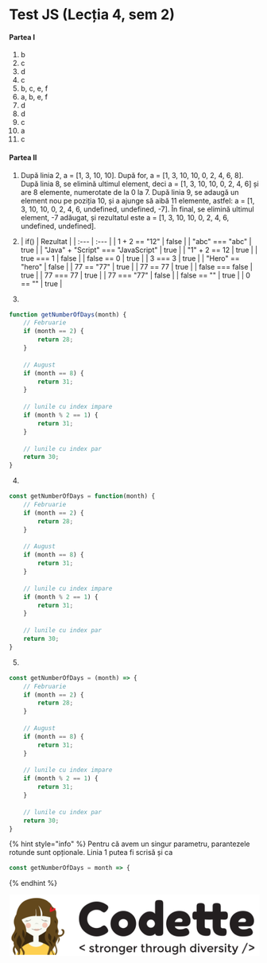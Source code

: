 # Test JS \(Lecția 4, sem 2\)

#### Partea I

1. b
2. c
3. d
4. c
5. b, c, e, f
6. a, b, e, f
7. d
8. d
9. c
10. a
11. c

#### Partea II

1. După linia 2, a = \[1, 3, 10, 10\]. După for, a = \[1, 3, 10, 10, 0, 2, 4, 6, 8\]. După linia 8, se elimină ultimul element, deci a = \[1, 3, 10, 10, 0, 2, 4, 6\] și are 8 elemente, numerotate de la 0 la 7. După linia 9, se adaugă un element nou pe poziția 10, și a ajunge să aibă 11 elemente, astfel: a = \[1, 3, 10, 10, 0, 2, 4, 6, undefined, undefined, -7\]. În final, se elimină ultimul element, -7 adăugat, și rezultatul este a = \[1, 3, 10, 10, 0, 2, 4, 6, undefined, undefined\].
2.   | if\(\) | Rezultat |
   | :--- | :--- |
   | 1 + 2 == "12" | false |
   | "abc" === "abc" | true |
   | "Java" + "Script" === "JavaScript" | true |
   | "1" + 2 == 12 | true |
   | true === 1 | false |
   | false == 0 | true |
   | 3 === 3 | true |
   | "Hero" == "hero" | false |
   | 77 == "77" | true |
   | 77 == 77 | true |
   | false === false | true |
   | 77 === 77 | true |
   | 77 === "77" | false |
   | false == "" | true |
   | 0 == "" | true |

3. 

```javascript
function getNumberOfDays(month) {
    // Februarie
    if (month == 2) {
        return 28;
    }
    
    // August
    if (month == 8) {
        return 31;
    }
    
    // lunile cu index impare
    if (month % 2 == 1) {
        return 31;
    }
    
    // lunile cu index par
    return 30;
}
```

4. 

```javascript
const getNumberOfDays = function(month) {
    // Februarie
    if (month == 2) {
        return 28;
    }
    
    // August
    if (month == 8) {
        return 31;
    }
    
    // lunile cu index impare
    if (month % 2 == 1) {
        return 31;
    }
    
    // lunile cu index par
    return 30;
}
```

5.

```javascript
const getNumberOfDays = (month) => {
    // Februarie
    if (month == 2) {
        return 28;
    }
    
    // August
    if (month == 8) {
        return 31;
    }
    
    // lunile cu index impare
    if (month % 2 == 1) {
        return 31;
    }
    
    // lunile cu index par
    return 30;
}
```

{% hint style="info" %}
Pentru că avem un singur parametru, parantezele rotunde sunt opționale. Linia 1 putea fi scrisă și ca 

```javascript
const getNumberOfDays = month => {
```
{% endhint %}

![](../.gitbook/assets/logos-02.svg)

